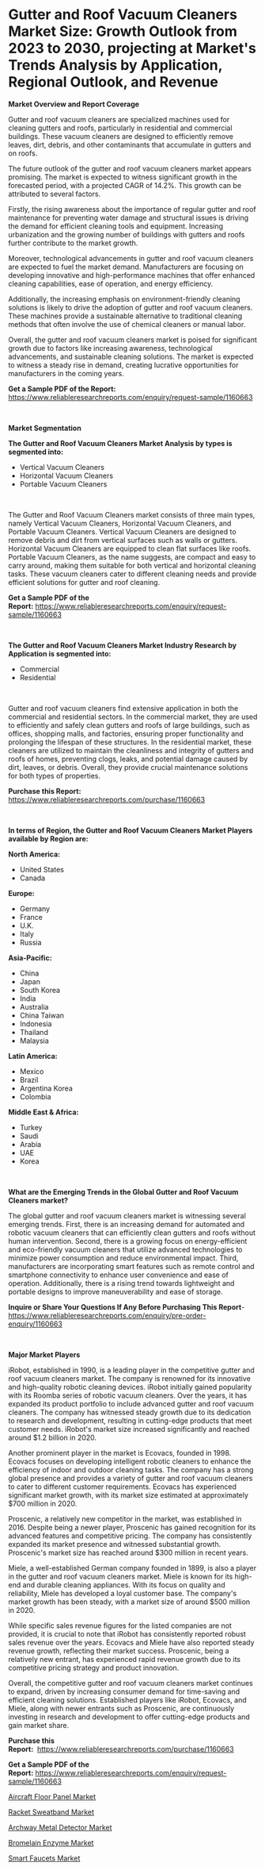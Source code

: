<p><h1>Gutter and Roof Vacuum Cleaners Market Size: Growth Outlook from 2023 to 2030, projecting at Market's Trends Analysis by Application, Regional Outlook, and Revenue</h1></p><p><strong>Market Overview and Report Coverage</strong></p>
<p><p>Gutter and roof vacuum cleaners are specialized machines used for cleaning gutters and roofs, particularly in residential and commercial buildings. These vacuum cleaners are designed to efficiently remove leaves, dirt, debris, and other contaminants that accumulate in gutters and on roofs.</p><p>The future outlook of the gutter and roof vacuum cleaners market appears promising. The market is expected to witness significant growth in the forecasted period, with a projected CAGR of 14.2%. This growth can be attributed to several factors.</p><p>Firstly, the rising awareness about the importance of regular gutter and roof maintenance for preventing water damage and structural issues is driving the demand for efficient cleaning tools and equipment. Increasing urbanization and the growing number of buildings with gutters and roofs further contribute to the market growth.</p><p>Moreover, technological advancements in gutter and roof vacuum cleaners are expected to fuel the market demand. Manufacturers are focusing on developing innovative and high-performance machines that offer enhanced cleaning capabilities, ease of operation, and energy efficiency.</p><p>Additionally, the increasing emphasis on environment-friendly cleaning solutions is likely to drive the adoption of gutter and roof vacuum cleaners. These machines provide a sustainable alternative to traditional cleaning methods that often involve the use of chemical cleaners or manual labor.</p><p>Overall, the gutter and roof vacuum cleaners market is poised for significant growth due to factors like increasing awareness, technological advancements, and sustainable cleaning solutions. The market is expected to witness a steady rise in demand, creating lucrative opportunities for manufacturers in the coming years.</p></p>
<p><strong>Get a Sample PDF of the Report:</strong> <a href="https://www.reliableresearchreports.com/enquiry/request-sample/1160663">https://www.reliableresearchreports.com/enquiry/request-sample/1160663</a></p>
<p>&nbsp;</p>
<p><strong>Market Segmentation</strong></p>
<p><strong>The Gutter and Roof Vacuum Cleaners Market Analysis by types is segmented into:</strong></p>
<p><ul><li>Vertical Vacuum Cleaners</li><li>Horizontal Vacuum Cleaners</li><li>Portable Vacuum Cleaners</li></ul></p>
<p>&nbsp;</p>
<p><p>The Gutter and Roof Vacuum Cleaners market consists of three main types, namely Vertical Vacuum Cleaners, Horizontal Vacuum Cleaners, and Portable Vacuum Cleaners. Vertical Vacuum Cleaners are designed to remove debris and dirt from vertical surfaces such as walls or gutters. Horizontal Vacuum Cleaners are equipped to clean flat surfaces like roofs. Portable Vacuum Cleaners, as the name suggests, are compact and easy to carry around, making them suitable for both vertical and horizontal cleaning tasks. These vacuum cleaners cater to different cleaning needs and provide efficient solutions for gutter and roof cleaning.</p></p>
<p><strong>Get a Sample PDF of the Report:</strong>&nbsp;<a href="https://www.reliableresearchreports.com/enquiry/request-sample/1160663">https://www.reliableresearchreports.com/enquiry/request-sample/1160663</a></p>
<p>&nbsp;</p>
<p><strong>The Gutter and Roof Vacuum Cleaners Market Industry Research by Application is segmented into:</strong></p>
<p><ul><li>Commercial</li><li>Residential</li></ul></p>
<p>&nbsp;</p>
<p><p>Gutter and roof vacuum cleaners find extensive application in both the commercial and residential sectors. In the commercial market, they are used to efficiently and safely clean gutters and roofs of large buildings, such as offices, shopping malls, and factories, ensuring proper functionality and prolonging the lifespan of these structures. In the residential market, these cleaners are utilized to maintain the cleanliness and integrity of gutters and roofs of homes, preventing clogs, leaks, and potential damage caused by dirt, leaves, or debris. Overall, they provide crucial maintenance solutions for both types of properties.</p></p>
<p><strong>Purchase this Report:</strong>&nbsp; <a href="https://www.reliableresearchreports.com/purchase/1160663">https://www.reliableresearchreports.com/purchase/1160663</a></p>
<p>&nbsp;</p>
<p><strong>In terms of Region, the Gutter and Roof Vacuum Cleaners Market Players available by Region are:</strong></p>
<p>
    <p> <strong> North America: </strong>
        <ul>
            <li>United States</li>
            <li>Canada</li>
        </ul>
        </p> 
    <p> <strong> Europe: </strong>
        <ul>
            <li>Germany</li>
            <li>France</li>
            <li>U.K.</li>
            <li>Italy</li>
            <li>Russia</li>
        </ul>
        </p> 
    <p> <strong> Asia-Pacific: </strong>
        <ul>
            <li>China</li>
            <li>Japan</li>
            <li>South Korea</li>
            <li>India</li>
            <li>Australia</li>
            <li>China Taiwan</li>
            <li>Indonesia</li>
            <li>Thailand</li>
            <li>Malaysia</li>
        </ul>
        </p> 
    <p> <strong> Latin America: </strong>
        <ul>
            <li>Mexico</li>
            <li>Brazil</li>
            <li>Argentina Korea</li>
            <li>Colombia</li>
        </ul>
        </p> 
    <p> <strong> Middle East & Africa: </strong>
        <ul>
            <li>Turkey</li>
            <li>Saudi</li>
            <li>Arabia</li>
            <li>UAE</li>
            <li>Korea</li>
        </ul>
    </p>
    </p>
<p>&nbsp;</p>
<p><strong>What are the Emerging Trends in the Global Gutter and Roof Vacuum Cleaners market?</strong></p>
<p><p>The global gutter and roof vacuum cleaners market is witnessing several emerging trends. First, there is an increasing demand for automated and robotic vacuum cleaners that can efficiently clean gutters and roofs without human intervention. Second, there is a growing focus on energy-efficient and eco-friendly vacuum cleaners that utilize advanced technologies to minimize power consumption and reduce environmental impact. Third, manufacturers are incorporating smart features such as remote control and smartphone connectivity to enhance user convenience and ease of operation. Additionally, there is a rising trend towards lightweight and portable designs to improve maneuverability and ease of storage.</p></p>
<p><strong>Inquire or Share Your Questions If Any Before Purchasing This Report</strong>- <a href="https://www.reliableresearchreports.com/enquiry/pre-order-enquiry/1160663">https://www.reliableresearchreports.com/enquiry/pre-order-enquiry/1160663</a></p>
<p>&nbsp;</p>
<p><strong>Major Market Players</strong></p>
<p><p>iRobot, established in 1990, is a leading player in the competitive gutter and roof vacuum cleaners market. The company is renowned for its innovative and high-quality robotic cleaning devices. iRobot initially gained popularity with its Roomba series of robotic vacuum cleaners. Over the years, it has expanded its product portfolio to include advanced gutter and roof vacuum cleaners. The company has witnessed steady growth due to its dedication to research and development, resulting in cutting-edge products that meet customer needs. iRobot's market size increased significantly and reached around $1.2 billion in 2020.</p><p>Another prominent player in the market is Ecovacs, founded in 1998. Ecovacs focuses on developing intelligent robotic cleaners to enhance the efficiency of indoor and outdoor cleaning tasks. The company has a strong global presence and provides a variety of gutter and roof vacuum cleaners to cater to different customer requirements. Ecovacs has experienced significant market growth, with its market size estimated at approximately $700 million in 2020.</p><p>Proscenic, a relatively new competitor in the market, was established in 2016. Despite being a newer player, Proscenic has gained recognition for its advanced features and competitive pricing. The company has consistently expanded its market presence and witnessed substantial growth. Proscenic's market size has reached around $300 million in recent years.</p><p>Miele, a well-established German company founded in 1899, is also a player in the gutter and roof vacuum cleaners market. Miele is known for its high-end and durable cleaning appliances. With its focus on quality and reliability, Miele has developed a loyal customer base. The company's market growth has been steady, with a market size of around $500 million in 2020.</p><p>While specific sales revenue figures for the listed companies are not provided, it is crucial to note that iRobot has consistently reported robust sales revenue over the years. Ecovacs and Miele have also reported steady revenue growth, reflecting their market success. Proscenic, being a relatively new entrant, has experienced rapid revenue growth due to its competitive pricing strategy and product innovation.</p><p>Overall, the competitive gutter and roof vacuum cleaners market continues to expand, driven by increasing consumer demand for time-saving and efficient cleaning solutions. Established players like iRobot, Ecovacs, and Miele, along with newer entrants such as Proscenic, are continuously investing in research and development to offer cutting-edge products and gain market share.</p></p>
<p><strong>Purchase this Report:</strong>&nbsp;&nbsp;<a href="https://www.reliableresearchreports.com/purchase/1160663">https://www.reliableresearchreports.com/purchase/1160663</a></p>
<p></p>
<p><strong>Get a Sample PDF of the Report:</strong>&nbsp;<a href="https://www.reliableresearchreports.com/enquiry/request-sample/1160663">https://www.reliableresearchreports.com/enquiry/request-sample/1160663</a></p>
<p><p><a href="https://www.linkedin.com/pulse/aircraft-floor-panel-market-size-share-amp-trends-analysis-5jlve/">Aircraft Floor Panel Market</a></p><p><a href="https://www.linkedin.com/pulse/racket-sweatband-market-insights-players-forecast-till-hgeqe/">Racket Sweatband Market</a></p><p><a href="https://medium.com/@dioncollins8227/archway-metal-detector-market-size-growth-forecast-2023-2030-b4dd51e23ab1">Archway Metal Detector Market</a></p><p><a href="https://www.linkedin.com/pulse/decoding-bromelain-enzyme-market-deep-dive-latest-trends-yvb5e/">Bromelain Enzyme Market</a></p><p><a href="https://medium.com/@melt.scale.beast/smart-faucets-market-size-growth-forecast-2023-2030-a4147ed6a300">Smart Faucets Market</a></p></p>